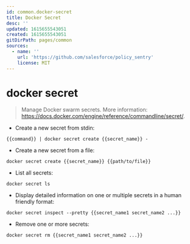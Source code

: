 ```yaml
---
id: common.docker-secret
title: Docker Secret
desc: ''
updated: 1615655543051
created: 1615655543051
gitDirPath: pages/common
sources:
  - name: ''
    url: 'https://github.com/salesforce/policy_sentry'
    license: MIT
---
```

# docker secret

> Manage Docker swarm secrets.
> More information: <https://docs.docker.com/engine/reference/commandline/secret/>.

- Create a new secret from stdin:

`{{command}} | docker secret create {{secret_name}} -`

- Create a new secret from a file:

`docker secret create {{secret_name}} {{path/to/file}}`

- List all secrets:

`docker secret ls`

- Display detailed information on one or multiple secrets in a human friendly format:

`docker secret inspect --pretty {{secret_name1 secret_name2 ...}}`

- Remove one or more secrets:

`docker secret rm {{secret_name1 secret_name2 ...}}`

